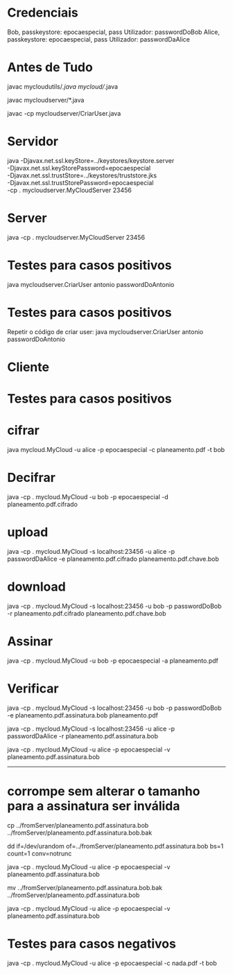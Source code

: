 
# Credenciais

Bob, passkeystore: epocaespecial, pass Utilizador: passwordDoBob
Alice, passkeystore: epocaespecial, pass Utilizador: passwordDaAlice


# Antes de Tudo

javac mycloudutils/*.java mycloud/*.java 

javac mycloudserver/*.java 

javac -cp mycloudserver/CriarUser.java

# Servidor

java -Djavax.net.ssl.keyStore=../keystores/keystore.server \
     -Djavax.net.ssl.keyStorePassword=epocaespecial \
     -Djavax.net.ssl.trustStore=../keystores/truststore.jks \
     -Djavax.net.ssl.trustStorePassword=epocaespecial \
     -cp . mycloudserver.MyCloudServer 23456



# Server


 java -cp . mycloudserver.MyCloudServer 23456

# Testes para casos positivos

java mycloudserver.CriarUser antonio passwordDoAntonio

# Testes para casos positivos

Repetir o código de criar user:
java mycloudserver.CriarUser antonio passwordDoAntonio





# Cliente

# Testes para casos positivos

# cifrar
java mycloud.MyCloud -u alice -p epocaespecial -c planeamento.pdf -t bob

# Decifrar
java -cp . mycloud.MyCloud -u bob -p epocaespecial -d planeamento.pdf.cifrado

# upload
java -cp . mycloud.MyCloud -s localhost:23456 -u alice -p passwordDaAlice -e planeamento.pdf.cifrado planeamento.pdf.chave.bob

# download
java -cp . mycloud.MyCloud -s localhost:23456 -u bob -p passwordDoBob -r planeamento.pdf.cifrado planeamento.pdf.chave.bob

# Assinar
java -cp . mycloud.MyCloud -u bob -p epocaespecial -a planeamento.pdf

# Verificar
java -cp . mycloud.MyCloud -s localhost:23456 -u bob -p passwordDoBob -e planeamento.pdf.assinatura.bob planeamento.pdf

java -cp . mycloud.MyCloud -s localhost:23456 -u alice -p passwordDaAlice -r planeamento.pdf.assinatura.bob

java -cp . mycloud.MyCloud -u alice -p epocaespecial -v planeamento.pdf.assinatura.bob

---------------------
# corrompe sem alterar o tamanho para a assinatura ser inválida

cp ../fromServer/planeamento.pdf.assinatura.bob ../fromServer/planeamento.pdf.assinatura.bob.bak

dd if=/dev/urandom of=../fromServer/planeamento.pdf.assinatura.bob bs=1 count=1 conv=notrunc

java -cp . mycloud.MyCloud -u alice -p epocaespecial -v planeamento.pdf.assinatura.bob

mv ../fromServer/planeamento.pdf.assinatura.bob.bak ../fromServer/planeamento.pdf.assinatura.bob

java -cp . mycloud.MyCloud -u alice -p epocaespecial -v planeamento.pdf.assinatura.bob



# Testes para casos negativos

java -cp . mycloud.MyCloud -u alice -p epocaespecial -c nada.pdf -t bob

